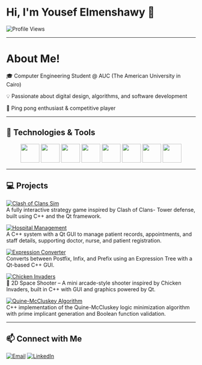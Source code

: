 # Hi, I'm Yousef Elmenshawy 👋  
![Profile Views](https://komarev.com/ghpvc/?username=YousefElmenshawy&color=blue)

---

# About Me!
🎓 Computer Engineering Student @ AUC (The American University in Cairo)

💡 Passionate about digital design, algorithms, and software development  

🏓 Ping pong enthusiast & competitive player  

---

## 🔧 Technologies & Tools

<p align="center">
  <img src="https://img.icons8.com/color/48/000000/c-plus-plus-logo.png" width="50" height="50" />
  <img src="https://static-00.iconduck.com/assets.00/file-type-verilog-icon-1024x1024-1hv3ysgx.png" width="50" height="50" />
  <img src="https://img.icons8.com/color/48/000000/git.png" width="50" height="50" />
  <img src="https://img.icons8.com/color/48/000000/linux.png" width="50" height="50" />
  <img src="https://www.kindpng.com/picc/m/586-5861315_clion-logo-png-transparent-clion-jetbrains-png-download.png" width="50" height="50" />
  <img src="https://img.icons8.com/color/48/000000/visual-studio-code-2019.png" width="50" height="50" />
  <img src="https://img.icons8.com/ios/50/000000/qt.png" width="50" height="50" />
  <img src="https://img.icons8.com/color/50/000000/ubuntu.png" width="50" height="50" />
</p>

---

## 💻 Projects

[![Clash of Clans Sim](https://img.shields.io/badge/Clash--of--Clans--Sim-FF4136?style=plastic&logo=gamepad&logoColor=white&labelColor=FF4136)](https://github.com/YousefElmenshawy/Mini-Clash-Of-Clans_-Milestone-2.git)  
A fully interactive strategy game inspired by Clash of Clans- Tower defense, built using C++ and the Qt framework.

[![Hospital Management](https://img.shields.io/badge/Hospital--Management--System-28a745?style=plastic&logo=github&logoColor=white&labelColor=28a745)](https://github.com/moazelshafey/HMS_CSLab.git)  
A C++ system with a Qt GUI to manage patient records, appointments, and staff details, supporting doctor, nurse, and patient registration.

[![Expression Converter](https://img.shields.io/badge/Postfix--Infix--Prefix--Tool-6f42c1?style=plastic&logo=calculator&logoColor=white&labelColor=6f42c1)](https://github.com/YousefElmenshawy/ADS_Postfix---Infix---Prefix-Conversions-.git)  
Converts between Postfix, Infix, and Prefix using an Expression Tree with a Qt-based C++ GUI.

[![Chicken Invaders](https://img.shields.io/badge/Chicken--Invaders--Game-FB8C00?style=plastic&logo=godot-engine&logoColor=white&labelColor=FB8C00)](https://github.com/YousefElmenshawy/chicken-Invaders-Mini-Game.git)  
🚀 2D Space Shooter – A mini arcade-style shooter inspired by Chicken Invaders, built in C++ with GUI and graphics powered by Qt.

[![Quine-McCluskey Algorithm](https://img.shields.io/badge/Quine--McCluskey--Simulator-007ACC?style=plastic&logo=c%2B%2B&logoColor=white&labelColor=007ACC)](https://github.com/YousefElmenshawy/QuineMcCluskey_Simulator.git)  
C++ implementation of the Quine-McCluskey logic minimization algorithm with prime implicant generation and Boolean function validation.



---

## 📫 Connect with Me
[![Email](https://img.icons8.com/color/50/000000/gmail-new.png)](mailto:yousefelmenshawi@aucegypt.edu)
[![LinkedIn](https://img.icons8.com/color/50/000000/linkedin.png)](http://linkedin.com/in/yousef-ibrahim-elmenshawy-18ab22336)


